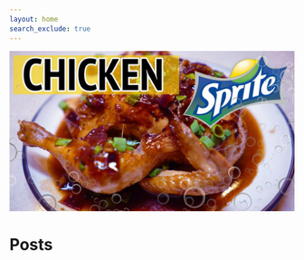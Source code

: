 ```yaml
---
layout: home
search_exclude: true
---
```


![An image of chicken sprite](images/indexchickensprite.jpg "Chicken Sprite")


# Posts